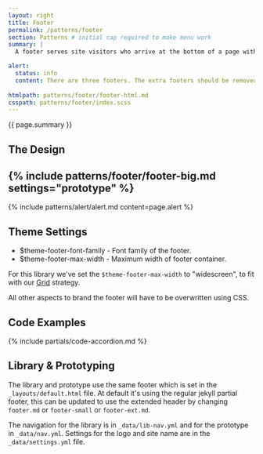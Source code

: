 ```yaml
---
layout: right
title: Footer
permalink: /patterns/footer
section: Patterns # initial cap required to make menu work
summary: |
  A footer serves site visitors who arrive at the bottom of a page without finding what they want.

alert:
  status: info
  content: There are three footers. The extra footers should be removed from the system, once you've chosen your version.
  
htmlpath: patterns/footer/footer-html.md
csspath: patterns/footer/index.scss
---
```


{{ page.summary }}

## The Design
{% include patterns/footer/footer-big.md settings="prototype" %}
---

{% include patterns/alert/alert.md content=page.alert %}

## Theme Settings
- $theme-footer-font-family - Font family of the footer.
- $theme-footer-max-width - Maximum width of footer container.

For this library we've set the `$theme-footer-max-width` to "widescreen", to fit with our [Grid](/styles/grid) strategy.

All other aspects to brand the footer will have to be overwritten using CSS.

## Code Examples
{% include partials/code-accordion.md %}

## Library & Prototyping
The library and prototype use the same footer which is set in the `_layouts/default.html` file. At default it's using the regular jekyll partial footer, this can be updated to use the extended header by changing `footer.md` or `footer-small` or `footer-ext.md`.

The navigation for the library is in `_data/lib-nav.yml` and for the prototype in `_data/nav.yml`. Settings for the logo and site name are in the `_data/settings.yml` file.